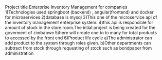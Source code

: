 Project title Enterprise Inventory Management for companies
1)Technologies used springboot  (backend) , angular(frontend)   and docker  for microservices
2)database is mysql
3)This one of the microservice api of the inventory management enterprise system.
4)this api is responsible for amount of stock in the store room.The intial project is being created for the goverment of zimbabwe
5)here  will create  one to to many  for total products to accessed by the front end
6)Product life cycle
a)The administrator can add product to the system through roles given.
b)Other departments can subtract from stock through requesting of stock such as bondpaper from administration
